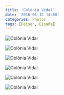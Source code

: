 ```yaml
---
title: 'Colònia Vidal'
date: '2016-01-12 14:00'
categories: Photos
tags: [Reisen, España]
---
```


<div class='preview'><img src='{{urls.media}}/colonia-vidal.jpg' alt='Colònia Vidal'></div>

<a id='f58b0a4d3d894c341adb71404cfa83a9-800'></a>![Colònia Vidal]({{urls.media}}/f58b0a4d3d894c341adb71404cfa83a9-800.jpg 'Это волшебное поселение похоже на Царское Село (г. Пушкин)')

<a id='0ec9f4d45fb488a807da7b959e3169f7-800'></a>![Colònia Vidal]({{urls.media}}/0ec9f4d45fb488a807da7b959e3169f7-800.jpg 'Внезапная церковь на центральной площади')

<a id='9ec4ed90688bbb734d514f3b6776e84b-800'></a>![Colònia Vidal]({{urls.media}}/9ec4ed90688bbb734d514f3b6776e84b-800.jpg 'Церковь с тыла')

<a id='b082df71c1168830c9c2a84e0480e41c-800'></a>![Colònia Vidal]({{urls.media}}/b082df71c1168830c9c2a84e0480e41c-800.jpg 'Центарльная площадь, кстати, носит имя непорочного зачатия')

<a id='fcb2a96b793d47aa9ca18dede8af9974-800'></a>![Colònia Vidal]({{urls.media}}/fcb2a96b793d47aa9ca18dede8af9974-800.jpg 'Мэрия, муниципалитет, музей, бар «Ювентус»')
